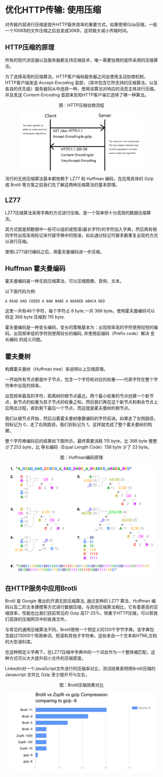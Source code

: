 # 优化HTTP传输: 使用压缩

对传输内容进行压缩是提升HTTP服务效率的重要方式，如果使用Gzip压缩，一般一个100KB的文件压缩之后会变成30KB，这将极大减小传输时间。

## HTTP压缩的原理

所有的现代浏览器以及服务器都支持压缩技术，唯一需要协商的是所采用的压缩算法。

为了选择采用的压缩算法，HTTP客户端和服务器之间会使用主动协商机制，HTTP客户端发送 Accept-Encoding 首部，（其中包含它所支持的压缩算法，以及各自的优先级）服务器则从中选择一种，使用该算法对响应的消息主体进行压缩，并且发送 Content-Encoding 首部来告知HTTP客户端它选择了哪一种算法。

<div  align="center">
	<p>图：HTTP压缩协商流程</p>
	<img src="../assets/compress.png" width = "400"  align=center />
</div>

流行的无损压缩算法基本都依赖于 LZ77 和 Huffman 编码，在应用具体的 Gzip 或 Brotli 等方案之前我们先了解这两种压缩算法的基本原理。

## LZ77

LZ77压缩算法采用字典的方式进行压缩，是一个简单但十分高效的数据压缩算法。

其方式就是把数据中一些可以组织成短语(最长字符)的字符加入字典，然后再有相同字符出现采用标记来代替字典中的短语，如此通过标记代替多数重复出现的方式以进行压缩。

使用LZ77进行编码之后，用霍夫曼编码进一步压缩。

## Huffman 霍夫曼编码

霍夫曼编码是一种无损压缩算法，可以压缩图像、音频、文本。

以下面代码为例:
```
A DEAD DAD CEDED A BAD BABE A BEADED ABACA BED
```
这里一共有46个字符，每个字符占 8 byte,一共 368 byte。使用霍夫曼编码可以将这 368 byte 压缩到 115 byte.

霍夫曼编码是一种变长编码，变长的策略基本为：出现频率高的字符使用较短的编码，出现频率低的字符则使用较长的编码, 并使用前缀码（Prefix code）解决 变长编码 的歧义问题。

## 霍夫曼树

构建霍夫曼树（Huffman tree）来说明以上压缩原理。

一开始所有节点都是叶子节点，包含一个字符和对应的权重——代表字符在整个字符串中出现的频率。

出现频率最高的字符，距离树的根节点最近。两个最小权重的节点创建一个新节点，新节点的权重为其子节点的权重之和，然后我们再在这个新节点和剩余节点上应用此过程，直到剩下最后一个节点，而这就是霍夫曼树的根节点。

我们从根节点开始，然后沿着霍夫曼树像要编码的字符前进。如果走了左侧路径，则标记为 0，走了右侧路径，我们则标记为 1。这样就完成了整个霍夫曼树的构建。

整个字符串编码后的结果如下图所示。最终需要消耗 115 byte，比 368 byte 整整少了253 byte，比 等长编码（Equal Length Code）138 byte 少了 23 byte。

<div  align="center">
	<p>图：Huffman编码原理</p>
	<img src="../assets/huffman-tree.png" width = "480"  align=center />
</div>



## 在HTTP服务中应用Brotli

Brotli 是 Google 推出的开源无损压缩算法, 通过变种的 LZ77 算法、Huffman 编码以及二阶文本建模等方式进行数据压缩，与其他压缩算法相比，它有着更高的压缩效率，性能也比我们目前常见的 Gzip 高17-25%，侧重于HTTP压缩，可以帮我们高效的压缩网页中的各类文件。

与常见的通用压缩算法不同，Brotli使用一个预定义的120千字节字典。该字典包含超过13000个常用单词、短语和其他子字符串，这些来自一个文本和HTML文档的大型语料库。 

在这种预定义字典下，在LZ77压缩中字典中的一个词会作为一个整体被匹配，这种方式可以大大提升较小文件的压缩密度。

LinkedIn对一个JavaScript文件进行的压缩率对比，测试结果表明用Brotli压缩的 Javascript 文件比 Gzip 至少提升15％左右，

<div  align="center">
	<p>图：Brotli压缩效果对比</p>
	<img src="../assets/brotli.jpeg" width = "480"  align=center />
</div>